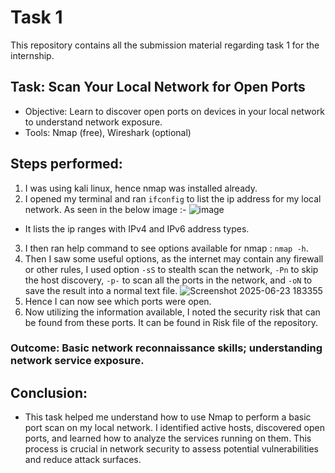 # Task 1 
This repository contains all the submission material regarding task 1 for the internship.

## Task: Scan Your Local Network for Open Ports
- Objective: Learn to discover open ports on devices in your local network to understand network exposure.
- Tools: Nmap (free), Wireshark (optional)

## Steps performed:
1. I was using kali linux, hence nmap was installed already.
2. I opened my terminal and ran `ifconfig` to list the ip address for my local network. As seen in the below image :-
![image](https://github.com/user-attachments/assets/37296513-40cc-415b-9755-77890bc14010)
- It lists the ip ranges with IPv4 and IPv6 address types.
3. I then ran help command to see options available for nmap : `nmap -h`.
4. Then I saw some useful options, as the internet may contain any firewall or other rules, I used option `-sS` to stealth scan the network, `-Pn` to skip the host discovery, `-p-` to scan all the ports in the network, and `-oN` to save the result into a normal text file.
![Screenshot 2025-06-23 183355](https://github.com/user-attachments/assets/7f3a0c53-c128-48b2-90af-deed072eef7c)
5. Hence I can now see which ports were open.
6. Now utilizing the information available, I noted the security risk that can be found from these ports. It can be found in Risk file of the repository.

### Outcome: Basic network reconnaissance skills; understanding network service exposure.

## Conclusion:
- This task helped me understand how to use Nmap to perform a basic port scan on my local network. I identified active hosts, discovered open ports, and learned how to analyze the services running on them. This process is crucial in network security to assess potential vulnerabilities and reduce attack surfaces.
